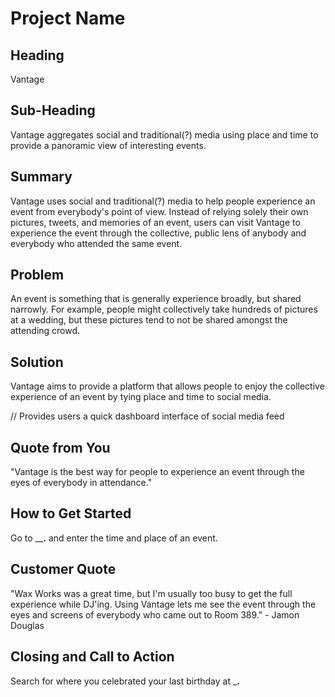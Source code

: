 # Project Name #

<!-- 
> This material was originally posted [here](http://www.quora.com/What-is-Amazons-approach-to-product-development-and-product-management). It is reproduced here for posterities sake.

There is an approach called "working backwards" that is widely used at Amazon. They work backwards from the customer, rather than starting with an idea for a product and trying to bolt customers onto it. While working backwards can be applied to any specific product decision, using this approach is especially important when developing new products or features.

For new initiatives a product manager typically starts by writing an internal press release announcing the finished product. The target audience for the press release is the new/updated product's customers, which can be retail customers or internal users of a tool or technology. Internal press releases are centered around the customer problem, how current solutions (internal or external) fail, and how the new product will blow away existing solutions.

If the benefits listed don't sound very interesting or exciting to customers, then perhaps they're not (and shouldn't be built). Instead, the product manager should keep iterating on the press release until they've come up with benefits that actually sound like benefits. Iterating on a press release is a lot less expensive than iterating on the product itself (and quicker!).

If the press release is more than a page and a half, it is probably too long. Keep it simple. 3-4 sentences for most paragraphs. Cut out the fat. Don't make it into a spec. You can accompany the press release with a FAQ that answers all of the other business or execution questions so the press release can stay focused on what the customer gets. My rule of thumb is that if the press release is hard to write, then the product is probably going to suck. Keep working at it until the outline for each paragraph flows. 

Oh, and I also like to write press-releases in what I call "Oprah-speak" for mainstream consumer products. Imagine you're sitting on Oprah's couch and have just explained the product to her, and then you listen as she explains it to her audience. That's "Oprah-speak", not "Geek-speak".

Once the project moves into development, the press release can be used as a touchstone; a guiding light. The product team can ask themselves, "Are we building what is in the press release?" If they find they're spending time building things that aren't in the press release (overbuilding), they need to ask themselves why. This keeps product development focused on achieving the customer benefits and not building extraneous stuff that takes longer to build, takes resources to maintain, and doesn't provide real customer benefit (at least not enough to warrant inclusion in the press release).
 -->
 
## Heading ##
Vantage


## Sub-Heading ##
Vantage aggregates social and traditional(?) media using place and time to provide a panoramic view of interesting events.


## Summary ##
Vantage uses social and traditional(?) media to help people experience an event from everybody's point of view.  Instead of relying solely their own pictures, tweets, and memories of an event, users can visit Vantage to experience the event through the collective, public lens of anybody and everybody who attended the same event.


## Problem ##
An event is something that is generally experience broadly, but shared narrowly.  For example, people might collectively take hundreds of pictures at a wedding, but these pictures tend to not be shared amongst the attending crowd.  

## Solution ##
Vantage aims to provide a platform that allows people to enjoy the collective experience of an event by tying place and time to social media.

// Provides users a quick dashboard interface of social media feed

## Quote from You ##
"Vantage is the best way for people to experience an event through the eyes of everybody in attendance."


## How to Get Started ##
Go to ____.__ and enter the time and place of an event. 

## Customer Quote ##

"Wax Works was a great time, but I'm usually too busy to get the full experience while DJ'ing.  Using Vantage lets me see the event through the eyes and screens of everybody who came out to Room 389." - Jamon Douglas

## Closing and Call to Action ##
Search for where you celebrated your last birthday at ___.__